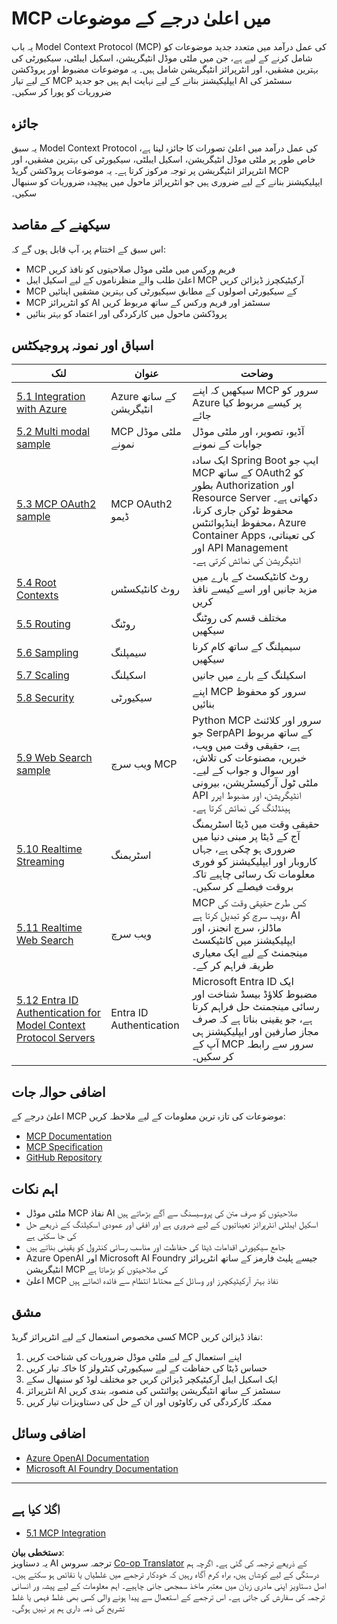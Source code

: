 <!--
CO_OP_TRANSLATOR_METADATA:
{
  "original_hash": "b96f2864e0bcb6fae9b4926813c3feb1",
  "translation_date": "2025-06-26T13:39:56+00:00",
  "source_file": "05-AdvancedTopics/README.md",
  "language_code": "ur"
}
-->
# MCP میں اعلیٰ درجے کے موضوعات

یہ باب Model Context Protocol (MCP) کی عمل درآمد میں متعدد جدید موضوعات کو شامل کرنے کے لیے ہے، جن میں ملٹی موڈل انٹیگریشن، اسکیل ایبلٹی، سیکیورٹی کی بہترین مشقیں، اور انٹرپرائز انٹیگریشن شامل ہیں۔ یہ موضوعات مضبوط اور پروڈکشن کے لیے تیار MCP ایپلیکیشنز بنانے کے لیے نہایت اہم ہیں جو جدید AI سسٹمز کی ضروریات کو پورا کر سکیں۔

## جائزہ

یہ سبق Model Context Protocol کی عمل درآمد میں اعلیٰ تصورات کا جائزہ لیتا ہے، خاص طور پر ملٹی موڈل انٹیگریشن، اسکیل ایبلٹی، سیکیورٹی کی بہترین مشقیں، اور انٹرپرائز انٹیگریشن پر توجہ مرکوز کرتا ہے۔ یہ موضوعات پروڈکشن گریڈ MCP ایپلیکیشنز بنانے کے لیے ضروری ہیں جو انٹرپرائز ماحول میں پیچیدہ ضروریات کو سنبھال سکیں۔

## سیکھنے کے مقاصد

اس سبق کے اختتام پر، آپ قابل ہوں گے کہ:

- MCP فریم ورکس میں ملٹی موڈل صلاحیتوں کو نافذ کریں
- اعلیٰ طلب والے منظرناموں کے لیے اسکیل ایبل MCP آرکیٹیکچرز ڈیزائن کریں
- MCP کے سیکیورٹی اصولوں کے مطابق سیکیورٹی کی بہترین مشقیں اپنائیں
- MCP کو انٹرپرائز AI سسٹمز اور فریم ورکس کے ساتھ مربوط کریں
- پروڈکشن ماحول میں کارکردگی اور اعتماد کو بہتر بنائیں

## اسباق اور نمونہ پروجیکٹس

| لنک | عنوان | وضاحت |
|------|-------|-------------|
| [5.1 Integration with Azure](./mcp-integration/README.md) | Azure کے ساتھ انٹیگریشن | سیکھیں کہ اپنے MCP سرور کو Azure پر کیسے مربوط کیا جائے |
| [5.2 Multi modal sample](./mcp-multi-modality/README.md) | MCP ملٹی موڈل نمونے | آڈیو، تصویر، اور ملٹی موڈل جوابات کے نمونے |
| [5.3 MCP OAuth2 sample](../../../05-AdvancedTopics/mcp-oauth2-demo) | MCP OAuth2 ڈیمو | ایک سادہ Spring Boot ایپ جو MCP کے ساتھ OAuth2 کو بطور Authorization اور Resource Server دکھاتی ہے۔ محفوظ ٹوکن جاری کرنا، محفوظ اینڈپوائنٹس، Azure Container Apps کی تعیناتی، اور API Management انٹیگریشن کی نمائش کرتی ہے۔ |
| [5.4 Root Contexts](./mcp-root-contexts/README.md) | روٹ کانٹیکسٹس | روٹ کانٹیکسٹ کے بارے میں مزید جانیں اور اسے کیسے نافذ کریں |
| [5.5 Routing](./mcp-routing/README.md) | روٹنگ | مختلف قسم کی روٹنگ سیکھیں |
| [5.6 Sampling](./mcp-sampling/README.md) | سیمپلنگ | سیمپلنگ کے ساتھ کام کرنا سیکھیں |
| [5.7 Scaling](./mcp-scaling/README.md) | اسکیلنگ | اسکیلنگ کے بارے میں جانیں |
| [5.8 Security](./mcp-security/README.md) | سیکیورٹی | اپنے MCP سرور کو محفوظ بنائیں |
| [5.9 Web Search sample](./web-search-mcp/README.md) | ویب سرچ MCP | Python MCP سرور اور کلائنٹ جو SerpAPI کے ساتھ مربوط ہے، حقیقی وقت میں ویب، خبریں، مصنوعات کی تلاش، اور سوال و جواب کے لیے۔ ملٹی ٹول آرکیسٹریشن، بیرونی API انٹیگریشن، اور مضبوط ایرر ہینڈلنگ کی نمائش کرتا ہے۔ |
| [5.10 Realtime Streaming](./mcp-realtimestreaming/README.md) | اسٹریمنگ | حقیقی وقت میں ڈیٹا اسٹریمنگ آج کے ڈیٹا پر مبنی دنیا میں ضروری ہو چکی ہے، جہاں کاروبار اور ایپلیکیشنز کو فوری معلومات تک رسائی چاہیے تاکہ بروقت فیصلے کر سکیں۔ |
| [5.11 Realtime Web Search](./mcp-realtimesearch/README.md) | ویب سرچ | MCP کس طرح حقیقی وقت کی ویب سرچ کو تبدیل کرتا ہے، AI ماڈلز، سرچ انجنز، اور ایپلیکیشنز میں کانٹیکسٹ مینجمنٹ کے لیے ایک معیاری طریقہ فراہم کر کے۔ |
| [5.12  Entra ID Authentication for Model Context Protocol Servers](./mcp-security-entra/README.md) | Entra ID Authentication | Microsoft Entra ID ایک مضبوط کلاؤڈ بیسڈ شناخت اور رسائی مینجمنٹ حل فراہم کرتا ہے، جو یقینی بناتا ہے کہ صرف مجاز صارفین اور ایپلیکیشنز ہی آپ کے MCP سرور سے رابطہ کر سکیں۔ |

## اضافی حوالہ جات

اعلیٰ درجے کے MCP موضوعات کی تازہ ترین معلومات کے لیے ملاحظہ کریں:
- [MCP Documentation](https://modelcontextprotocol.io/)
- [MCP Specification](https://spec.modelcontextprotocol.io/)
- [GitHub Repository](https://github.com/modelcontextprotocol)

## اہم نکات

- ملٹی موڈل MCP نفاذ AI صلاحیتوں کو صرف متن کی پروسیسنگ سے آگے بڑھاتے ہیں
- اسکیل ایبلٹی انٹرپرائز تعیناتیوں کے لیے ضروری ہے اور افقی اور عمودی اسکیلنگ کے ذریعے حل کی جا سکتی ہے
- جامع سیکیورٹی اقدامات ڈیٹا کی حفاظت اور مناسب رسائی کنٹرول کو یقینی بناتے ہیں
- Azure OpenAI اور Microsoft AI Foundry جیسے پلیٹ فارمز کے ساتھ انٹرپرائز انٹیگریشن MCP کی صلاحیتوں کو بڑھاتا ہے
- اعلیٰ MCP نفاذ بہتر آرکیٹیکچرز اور وسائل کے محتاط انتظام سے فائدہ اٹھاتے ہیں

## مشق

کسی مخصوص استعمال کے لیے انٹرپرائز گریڈ MCP نفاذ ڈیزائن کریں:

1. اپنے استعمال کے لیے ملٹی موڈل ضروریات کی شناخت کریں
2. حساس ڈیٹا کی حفاظت کے لیے سیکیورٹی کنٹرولز کا خاکہ تیار کریں
3. ایک اسکیل ایبل آرکیٹیکچر ڈیزائن کریں جو مختلف لوڈ کو سنبھال سکے
4. انٹرپرائز AI سسٹمز کے ساتھ انٹیگریشن پوائنٹس کی منصوبہ بندی کریں
5. ممکنہ کارکردگی کی رکاوٹوں اور ان کے حل کی دستاویزات تیار کریں

## اضافی وسائل

- [Azure OpenAI Documentation](https://learn.microsoft.com/en-us/azure/ai-services/openai/)
- [Microsoft AI Foundry Documentation](https://learn.microsoft.com/en-us/ai-services/)

---

## اگلا کیا ہے

- [5.1 MCP Integration](./mcp-integration/README.md)

**دستخطی بیان**:  
یہ دستاویز AI ترجمہ سروس [Co-op Translator](https://github.com/Azure/co-op-translator) کے ذریعے ترجمہ کی گئی ہے۔ اگرچہ ہم درستگی کے لیے کوشاں ہیں، براہ کرم آگاہ رہیں کہ خودکار ترجمے میں غلطیاں یا نقائص ہو سکتے ہیں۔ اصل دستاویز اپنی مادری زبان میں معتبر ماخذ سمجھی جانی چاہیے۔ اہم معلومات کے لیے پیشہ ور انسانی ترجمہ کی سفارش کی جاتی ہے۔ اس ترجمے کے استعمال سے پیدا ہونے والی کسی بھی غلط فہمی یا غلط تشریح کی ذمہ داری ہم پر نہیں ہوگی۔